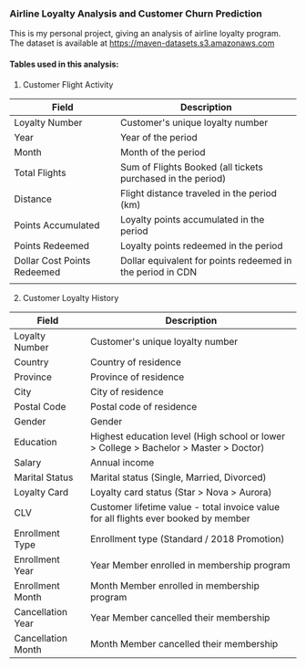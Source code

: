 ### Airline Loyalty Analysis and Customer Churn Prediction
This is my personal project, giving an analysis of airline loyalty program. The dataset is available at https://maven-datasets.s3.amazonaws.com 

#### Tables used in this analysis:

1. Customer Flight Activity


| Field                       | Description                                                   |
|-----------------------------|--------------------------------------------------------------|
| Loyalty Number              | Customer's unique loyalty number                              |
| Year                        | Year of the period                                            |
| Month                       | Month of the period                                           |
| Total Flights               | Sum of Flights Booked (all tickets purchased in the period)   |
| Distance                    | Flight distance traveled in the period (km)                   |
| Points Accumulated          | Loyalty points accumulated in the period                      |
| Points Redeemed             | Loyalty points redeemed in the period                         |
| Dollar Cost Points Redeemed | Dollar equivalent for points redeemed in the period in CDN    |
|                             |                                                               |

2. Customer Loyalty History

| Field          | Description                                                                             |
|----------------|----------------------------------------------------------------------------------------|
| Loyalty Number | Customer's unique loyalty  number                                                        |
| Country        | Country of residence                                                                    |
| Province       | Province of residence                                                                   |
| City           | City of residence                                                                       |
| Postal Code    | Postal code of residence                                                                |
| Gender         | Gender                                                                                  |
| Education      | Highest education level (High school or lower > College > Bachelor > Master > Doctor)   |
| Salary         | Annual income                                                                           |
| Marital Status | Marital status (Single, Married, Divorced)                                              |
| Loyalty Card       | Loyalty card status (Star > Nova > Aurora)                                            |
| CLV                | Customer lifetime value - total invoice value for all flights ever booked by member   |
| Enrollment Type    | Enrollment type (Standard / 2018 Promotion)                                           |
| Enrollment Year    | Year Member enrolled in membership program                                            |
| Enrollment Month   | Month Member enrolled in membership program                                           |
| Cancellation Year  | Year Member cancelled their membership                                                |
| Cancellation Month | Month Member cancelled their membership                                               |